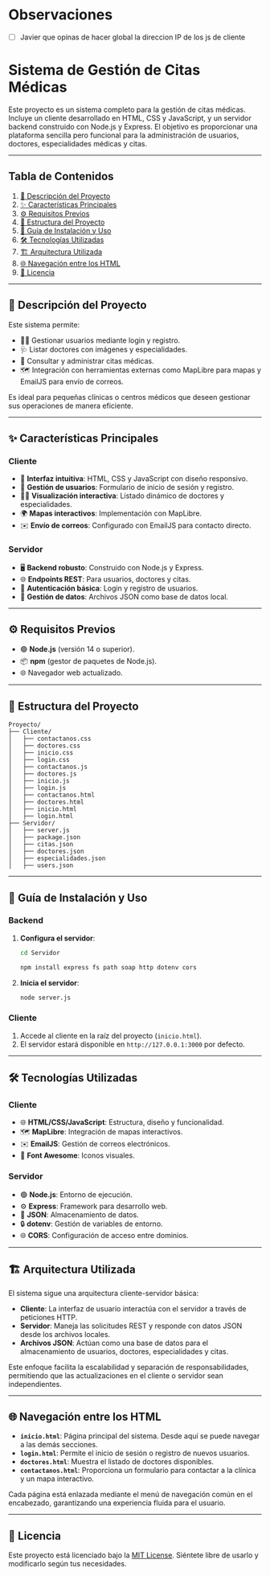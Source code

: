 # Observaciones
- [ ] Javier que opinas de hacer global la direccion IP de los js de cliente

# Sistema de Gestión de Citas Médicas

Este proyecto es un sistema completo para la gestión de citas médicas. Incluye un cliente desarrollado en HTML, CSS y JavaScript, y un servidor backend construido con Node.js y Express. El objetivo es proporcionar una plataforma sencilla pero funcional para la administración de usuarios, doctores, especialidades médicas y citas.

---

## Tabla de Contenidos

1. [📖 Descripción del Proyecto](#descripción-del-proyecto)
2. [✨ Características Principales](#características-principales)
3. [⚙️ Requisitos Previos](#requisitos-previos)
4. [📂 Estructura del Proyecto](#estructura-del-proyecto)
5. [🚀 Guía de Instalación y Uso](#guía-de-instalación-y-uso)
6. [🛠️ Tecnologías Utilizadas](#tecnologías-utilizadas)
7. [🏗️ Arquitectura Utilizada](#arquitectura-utilizada)
8. [🌐 Navegación entre los HTML](#navegación-entre-los-html)
9. [📜 Licencia](#licencia)

---

## 📖 Descripción del Proyecto

Este sistema permite:

- 🧑‍💻 Gestionar usuarios mediante login y registro.
- 🩺 Listar doctores con imágenes y especialidades.
- 📅 Consultar y administrar citas médicas.
- 🗺️ Integración con herramientas externas como MapLibre para mapas y EmailJS para envío de correos.

Es ideal para pequeñas clínicas o centros médicos que deseen gestionar sus operaciones de manera eficiente.

---

## ✨ Características Principales

### Cliente
- 🎨 **Interfaz intuitiva**: HTML, CSS y JavaScript con diseño responsivo.
- 🔐 **Gestión de usuarios**: Formulario de inicio de sesión y registro.
- 👩‍⚕️ **Visualización interactiva**: Listado dinámico de doctores y especialidades.
- 🌍 **Mapas interactivos**: Implementación con MapLibre.
- ✉️ **Envío de correos**: Configurado con EmailJS para contacto directo.

### Servidor
- 🖥️ **Backend robusto**: Construido con Node.js y Express.
- 🌐 **Endpoints REST**: Para usuarios, doctores y citas.
- 🔑 **Autenticación básica**: Login y registro de usuarios.
- 📂 **Gestión de datos**: Archivos JSON como base de datos local.

---

## ⚙️ Requisitos Previos

- 🟢 **Node.js** (versión 14 o superior).
- 📦 **npm** (gestor de paquetes de Node.js).
- 🌐 Navegador web actualizado.

---

## 📂 Estructura del Proyecto

```
Proyecto/
├── Cliente/
│   ├── contactanos.css
│   ├── doctores.css
│   ├── inicio.css
│   ├── login.css
│   ├── contactanos.js
│   ├── doctores.js
│   ├── inicio.js
│   ├── login.js
│   ├── contactanos.html
│   ├── doctores.html
│   ├── inicio.html
│   ├── login.html
├── Servidor/
│   ├── server.js
│   ├── package.json
│   ├── citas.json
│   ├── doctores.json
│   ├── especialidades.json
│   ├── users.json
```

---

## 🚀 Guía de Instalación y Uso

### Backend

1. **Configura el servidor**:
   ```bash
   cd Servidor
   ```
   ```bash
   npm install express fs path soap http dotenv cors
   ```

3. **Inicia el servidor**:
   ```bash
   node server.js
   ```

### Cliente

1. Accede al cliente en la raíz del proyecto (`inicio.html`).
2. El servidor estará disponible en `http://127.0.0.1:3000` por defecto.

---

## 🛠️ Tecnologías Utilizadas

### Cliente
- 🌐 **HTML/CSS/JavaScript**: Estructura, diseño y funcionalidad.
- 🗺️ **MapLibre**: Integración de mapas interactivos.
- ✉️ **EmailJS**: Gestión de correos electrónicos.
- 🎨 **Font Awesome**: Iconos visuales.

### Servidor
- 🟢 **Node.js**: Entorno de ejecución.
- ⚙️ **Express**: Framework para desarrollo web.
- 📂 **JSON**: Almacenamiento de datos.
- 🔒 **dotenv**: Gestión de variables de entorno.
- 🌐 **CORS**: Configuración de acceso entre dominios.

---

## 🏗️ Arquitectura Utilizada

El sistema sigue una arquitectura cliente-servidor básica:

- **Cliente**: La interfaz de usuario interactúa con el servidor a través de peticiones HTTP.
- **Servidor**: Maneja las solicitudes REST y responde con datos JSON desde los archivos locales.
- **Archivos JSON**: Actúan como una base de datos para el almacenamiento de usuarios, doctores, especialidades y citas.

Este enfoque facilita la escalabilidad y separación de responsabilidades, permitiendo que las actualizaciones en el cliente o servidor sean independientes.

---

## 🌐 Navegación entre los HTML

- **`inicio.html`**: Página principal del sistema. Desde aquí se puede navegar a las demás secciones.
- **`login.html`**: Permite el inicio de sesión o registro de nuevos usuarios.
- **`doctores.html`**: Muestra el listado de doctores disponibles.
- **`contactanos.html`**: Proporciona un formulario para contactar a la clínica y un mapa interactivo.

Cada página está enlazada mediante el menú de navegación común en el encabezado, garantizando una experiencia fluida para el usuario.

---

## 📜 Licencia

Este proyecto está licenciado bajo la [MIT License](LICENSE). Siéntete libre de usarlo y modificarlo según tus necesidades.
